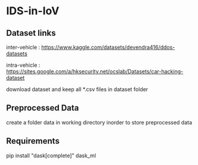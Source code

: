 # IDS-in-IoV

## Dataset links

inter-vehicle : https://www.kaggle.com/datasets/devendra416/ddos-datasets

intra-vehicle : https://sites.google.com/a/hksecurity.net/ocslab/Datasets/car-hacking-dataset

download dataset and keep all *.csv files in dataset folder

## Preprocessed Data
create a folder data in working directory inorder to store preprocessed data

## Requirements
pip install "dask[complete]" dask_ml  
